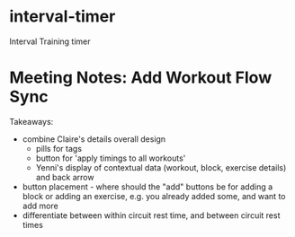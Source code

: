 # interval-timer
Interval Training timer

# Meeting Notes: Add Workout Flow Sync
Takeaways:
- combine Claire's details overall design
  - pills for tags
  - button for 'apply timings to all workouts'
  - Yenni's display of contextual data (workout, block, exercise details) and back arrow
- button placement - where should the "add" buttons be for adding a block or adding an exercise, e.g. you already added some, and want to add more
- differentiate between within circuit rest time, and between circuit rest times



